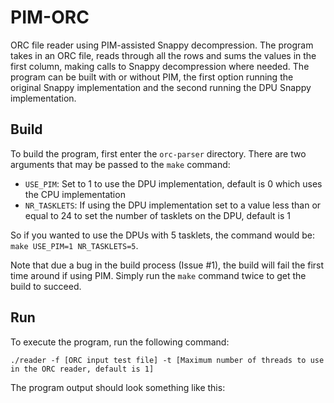# PIM-ORC
ORC file reader using PIM-assisted Snappy decompression. The program takes in an ORC file, reads through all the rows and sums the values in the first column, making calls to Snappy decompression where needed. The program can be built with or without PIM, the first option running the original Snappy implementation and the second running the DPU Snappy implementation.

## Build
To build the program, first enter the `orc-parser` directory. There are two arguments that may be passed to the `make` command:
* `USE_PIM`: Set to 1 to use the DPU implementation, default is 0 which uses the CPU implementation
* `NR_TASKLETS`: If using the DPU implementation set to a value less than or equal to 24 to set the number of tasklets on the DPU, default is 1

So if you wanted to use the DPUs with 5 tasklets, the command would be: `make USE_PIM=1 NR_TASKLETS=5`.

Note that due a bug in the build process (Issue #1), the build will fail the first time around if using PIM. Simply run the `make` command twice to get the build to succeed. 

## Run
To execute the program, run the following command:
```
./reader -f [ORC input test file] -t [Maximum number of threads to use in the ORC reader, default is 1]
```
The program output should look something like this:
